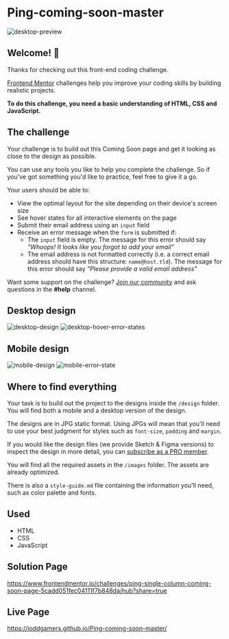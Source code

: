 # Ping-coming-soon-master
![desktop-preview](https://github.com/ioddgamers/Ping-coming-soon-master/assets/25953991/7d826049-583e-4b6c-a916-aaa976a43fbf)


## Welcome! 👋

Thanks for checking out this front-end coding challenge.

[Frontend Mentor](https://www.frontendmentor.io) challenges help you improve your coding skills by building realistic projects.

**To do this challenge, you need a basic understanding of HTML, CSS and JavaScript.**

## The challenge

Your challenge is to build out this Coming Soon page and get it looking as close to the design as possible.

You can use any tools you like to help you complete the challenge. So if you've got something you'd like to practice, feel free to give it a go.

Your users should be able to: 

- View the optimal layout for the site depending on their device's screen size
- See hover states for all interactive elements on the page
- Submit their email address using an `input` field
- Receive an error message when the `form` is submitted if:
	- The `input` field is empty. The message for this error should say *"Whoops! It looks like you forgot to add your email"*
	- The email address is not formatted correctly (i.e. a correct email address should have this structure: `name@host.tld`). The message for this error should say *"Please provide a valid email address"*

Want some support on the challenge? [Join our community](https://www.frontendmentor.io/community) and ask questions in the **#help** channel.

## Desktop design
![desktop-design](https://github.com/ioddgamers/Ping-coming-soon-master/assets/25953991/e0dec3b6-e20c-4722-9761-8c08fcfe8e64)
![desktop-hover-error-states](https://github.com/ioddgamers/Ping-coming-soon-master/assets/25953991/bf679f6a-9514-40c6-a668-3898ceab92a5)


## Mobile design
![mobile-design](https://github.com/ioddgamers/Ping-coming-soon-master/assets/25953991/bfd70047-3d5e-47bb-82bf-021ae6c6a915)
![mobile-error-state](https://github.com/ioddgamers/Ping-coming-soon-master/assets/25953991/a89a5e1c-5221-4a26-a990-f25dcbd39fad)


## Where to find everything

Your task is to build out the project to the designs inside the `/design` folder. You will find both a mobile and a desktop version of the design. 

The designs are in JPG static format. Using JPGs will mean that you'll need to use your best judgment for styles such as `font-size`, `padding` and `margin`. 

If you would like the design files (we provide Sketch & Figma versions) to inspect the design in more detail, you can [subscribe as a PRO member](https://www.frontendmentor.io/pro).

You will find all the required assets in the `/images` folder. The assets are already optimized.

There is also a `style-guide.md` file containing the information you'll need, such as color palette and fonts.

## Used
- HTML
- CSS
- JavaScript 

## Solution Page
https://www.frontendmentor.io/challenges/ping-single-column-coming-soon-page-5cadd051fec04111f7b848da/hub?share=true

## Live Page
https://ioddgamers.github.io/Ping-coming-soon-master/

